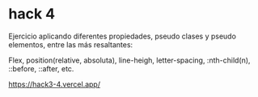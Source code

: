 # hack 4
Ejercicio aplicando diferentes propiedades, pseudo clases y pseudo elementos, entre las más resaltantes:

Flex, position(relative, absoluta), line-heigh, letter-spacing, :nth-child(n), ::before, ::after, etc.

https://hack3-4.vercel.app/
